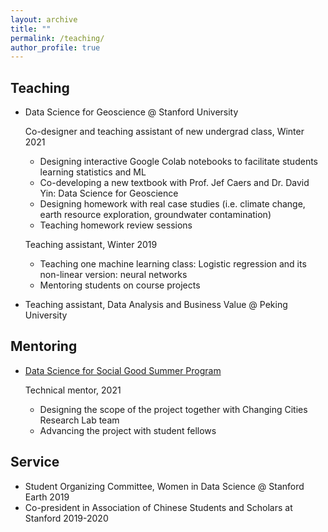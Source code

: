 ```yaml
---
layout: archive
title: ""
permalink: /teaching/
author_profile: true
---
```


## Teaching 

- Data Science for Geoscience @ Stanford University

  Co-designer and teaching assistant of new undergrad class, Winter 2021   

	- Designing interactive Google Colab notebooks to facilitate students learning statistics and ML   
	- Co-developing a new textbook with Prof. Jef Caers and Dr. David Yin: Data Science for Geoscience  
	- Designing homework with real case studies (i.e. climate change, earth resource exploration, groundwater contamination)   
	- Teaching homework review sessions 

  Teaching assistant, Winter 2019   

	- Teaching one machine learning class: Logistic regression and its non-linear version: neural networks   
	- Mentoring students on course projects    

- Teaching assistant, Data Analysis and Business Value @ Peking University
	 

## Mentoring 

- [Data Science for Social Good Summer Program](https://datascience.stanford.edu/programs/data-science-social-good-summer-program)

	Technical mentor, 2021 
	- Designing the scope of the project together with Changing Cities Research Lab team
	- Advancing the project with student fellows

## Service
- Student Organizing Committee, Women in Data Science @ Stanford Earth 2019
- Co-president in Association of Chinese Students and Scholars at Stanford 2019-2020